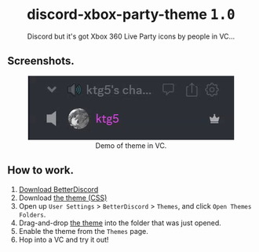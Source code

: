 <h1 align="center">discord-xbox-party-theme <kbd>1.0</kbd></h1>
<div font-size="24px" align="center">Discord but it's got Xbox 360 Live Party icons by people in VC...</div>

## Screenshots.
<div align="center">
  <img src="docs/demo.gif" alt="Demo of theme in VC.">
  <div font-size="8px">Demo of theme in VC.</div>
</div>

## How to work.
1. [Download BetterDiscord](https://betterdiscord.app/)
2. Download [the theme (CSS)](https://github.com/ktg5/discord-xbox-party-theme/discord-xbox-party.theme.css)
3. Open up `User Settings` > `BetterDiscord` > `Themes`, and click `Open Themes Folders`.
4. Drag-and-drop [the theme](https://github.com/ktg5/discord-xbox-party-theme/discord-xbox-party.theme.css) into the folder that was just opened.
5. Enable the theme from the `Themes` page.
6. Hop into a VC and try it out!
